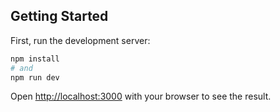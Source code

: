 

## Getting Started

First, run the development server:

```bash
npm install
# and
npm run dev
```

Open [http://localhost:3000](http://localhost:3000) with your browser to see the result.
